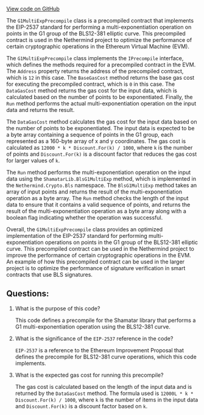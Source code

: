 [View code on GitHub](https://github.com/nethermindeth/nethermind/Nethermind.Evm/Precompiles/Bls/Shamatar/G1MultiExpPrecompile.cs)

The `G1MultiExpPrecompile` class is a precompiled contract that implements the EIP-2537 standard for performing a multi-exponentiation operation on points in the G1 group of the BLS12-381 elliptic curve. This precompiled contract is used in the Nethermind project to optimize the performance of certain cryptographic operations in the Ethereum Virtual Machine (EVM).

The `G1MultiExpPrecompile` class implements the `IPrecompile` interface, which defines the methods required for a precompiled contract in the EVM. The `Address` property returns the address of the precompiled contract, which is `12` in this case. The `BaseGasCost` method returns the base gas cost for executing the precompiled contract, which is `0` in this case. The `DataGasCost` method returns the gas cost for the input data, which is calculated based on the number of points to be exponentiated. Finally, the `Run` method performs the actual multi-exponentiation operation on the input data and returns the result.

The `DataGasCost` method calculates the gas cost for the input data based on the number of points to be exponentiated. The input data is expected to be a byte array containing a sequence of points in the G1 group, each represented as a 160-byte array of x and y coordinates. The gas cost is calculated as `12000 * k * Discount.For(k) / 1000`, where `k` is the number of points and `Discount.For(k)` is a discount factor that reduces the gas cost for larger values of `k`.

The `Run` method performs the multi-exponentiation operation on the input data using the `ShamatarLib.BlsG1MultiExp` method, which is implemented in the `Nethermind.Crypto.Bls` namespace. The `BlsG1MultiExp` method takes an array of input points and returns the result of the multi-exponentiation operation as a byte array. The `Run` method checks the length of the input data to ensure that it contains a valid sequence of points, and returns the result of the multi-exponentiation operation as a byte array along with a boolean flag indicating whether the operation was successful.

Overall, the `G1MultiExpPrecompile` class provides an optimized implementation of the EIP-2537 standard for performing multi-exponentiation operations on points in the G1 group of the BLS12-381 elliptic curve. This precompiled contract can be used in the Nethermind project to improve the performance of certain cryptographic operations in the EVM. An example of how this precompiled contract can be used in the larger project is to optimize the performance of signature verification in smart contracts that use BLS signatures.
## Questions: 
 1. What is the purpose of this code?
    
    This code defines a precompile for the Shamatar library that performs a G1 multi-exponentiation operation using the BLS12-381 curve.

2. What is the significance of the `EIP-2537` reference in the code?
    
    `EIP-2537` is a reference to the Ethereum Improvement Proposal that defines the precompile for BLS12-381 curve operations, which this code implements.

3. What is the expected gas cost for running this precompile?
    
    The gas cost is calculated based on the length of the input data and is returned by the `DataGasCost` method. The formula used is `12000L * k * Discount.For(k) / 1000`, where `k` is the number of items in the input data and `Discount.For(k)` is a discount factor based on `k`.